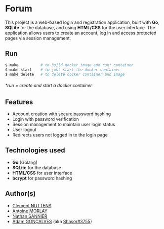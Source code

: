 # Forum

This project is a web-based login and registration application, built with **Go**, **SQLite** for the database, and using **HTML/CSS** for the user interface. The application allows users to create an account, log in and access protected pages via session management.

## Run

```bash
$ make          # to build docker image and run* container
$ make start    # to just start the docker container
$ make delete   # to delete docker container and image
```

###### \*run = create and start a docker container

## Features

- Account creation with secure password hashing
- Login with password verification
- Session management to maintain user login status
- User logout
- Redirects users not logged in to the login page

## Technologies used

- **Go** (Golang)
- **SQLite** for the database
- **HTML/CSS** for user interface
- **bcrypt** for password hashing

## Author(s)

- [Clement NUTTENS](https://github.com/ClemNTTS)
- [Antoine MORLAY](https://github.com/Yssnogood)
- [Nathan SANNIER](https://github.com/Naofumi76)
- [Adam GONÇALVES](https://github.com/Shasor) (aka [Shasor#3755](https://discordapp.com/users/282816260075683841))
